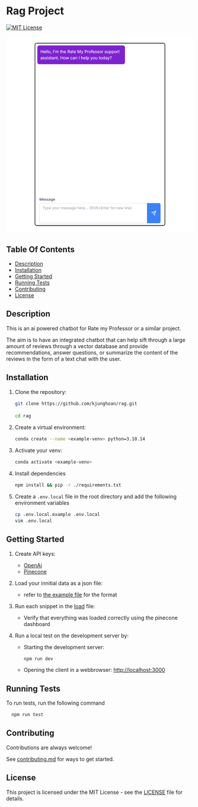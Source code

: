 # Rag Project

[![MIT License](https://img.shields.io/badge/License-MIT-green.svg)](LICENSE)

![Image of home page](./public/rag.png)

## Table Of Contents
- [Description](#description)
- [Installation](#installation)
- [Getting Started](#getting-started)
- [Running Tests](#running-tests)
- [Contributing](#contributing)
- [License](#license)


## Description

This is an ai powered chatbot for Rate my Professor or a similar project.

The aim is to have an integrated chatbot that can help sift through a large
amount of reviews through a vector database and provide recommendations, answer
questions, or summarize the content of the reviews in the form of a text chat with the user.

## Installation

1. Clone the repository:
    ```bash
    git clone https://github.com/kjunghoan/rag.git

    cd rag
    ```
2. Create a virtual environment:
    ```bash
    conda create --name <example-venv> python=3.10.14
    ```
3. Activate your venv:
    ```bash
    conda activate <example-venv>
    ```

4. Install dependencies
    ```bash
    npm install && pip -r ./requirements.txt
    ```

5. Create a `.env.local` file in the root directory and add the following environment variables
    ```bash
    cp .env.local.example .env.local
    vim .env.local
    ```

## Getting Started
1. Create API keys:
    - [OpenAi](https://platform.openai.com/assistants)
    - [Pinecone](https://www.pinecone.io/)

2. Load your innitial data as a json file:
    - refer to [the example file](reviews.json.example) for the format
3. Run each snippet in the [load](load.ipynb) file:
    - Verify that everything was loaded correctly using the pinecone dashboard
4. Run a local test on the development server by:
    - Starting the development server:
        ```bash
        npm run dev
        ```
    - Opening the client in a webbrowser:
    [http://localhost:3000](http://localhost:3000)

## Running Tests

To run tests, run the following command

```bash
  npm run test
```

## Contributing

Contributions are always welcome!

See [contributing.md](./contributing.md) for ways to get started.

## License

This project is licensed under the MIT License -
see the [LICENSE](LICENSE) file for details.
